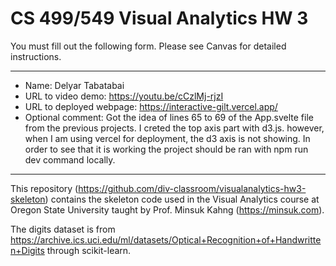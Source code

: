 # CS 499/549 Visual Analytics HW 3


You must fill out the following form. Please see Canvas for detailed instructions.

---
- Name: Delyar Tabatabai
- URL to video demo: https://youtu.be/cCzlMj-rjzI
- URL to deployed webpage: https://interactive-gilt.vercel.app/
- Optional comment: Got the idea of lines 65 to 69 of the App.svelte file from the previous projects. I creted the top axis part with d3.js. however, when I am using vercel for deployment, the d3 axis is not showing. In order to see that it is working the project should be ran with npm run dev command locally.

---

This repository (https://github.com/div-classroom/visualanalytics-hw3-skeleton) contains the skeleton code used in the Visual Analytics course at Oregon State University taught by Prof. Minsuk Kahng (https://minsuk.com).

The digits dataset is from https://archive.ics.uci.edu/ml/datasets/Optical+Recognition+of+Handwritten+Digits through scikit-learn.


